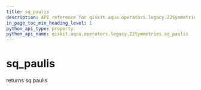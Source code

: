 ```yaml
---
title: sq_paulis
description: API reference for qiskit.aqua.operators.legacy.Z2Symmetries.sq_paulis
in_page_toc_min_heading_level: 1
python_api_type: property
python_api_name: qiskit.aqua.operators.legacy.Z2Symmetries.sq_paulis
---
```


# sq\_paulis

returns sq paulis

